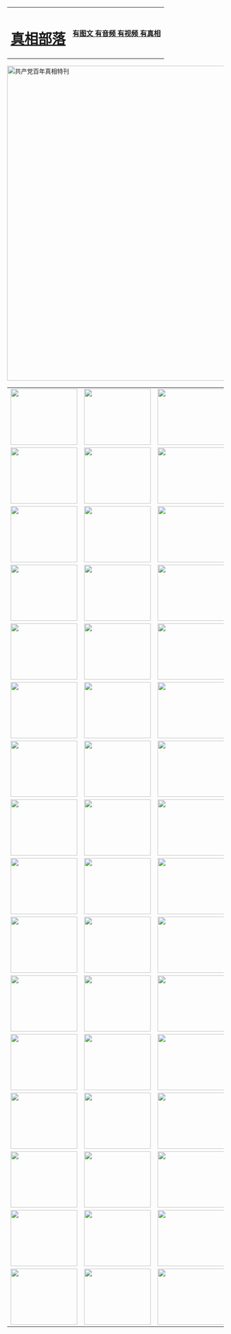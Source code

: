 <table>
<tr>

<td>
	<H1><a href="http://t06.onvip63.com/zx/">真相部落</a></H1>
</td>
<td>
	<H4><a href="http://t06.onvip63.com/zx/">有图文 有音频 有视频 有真相</a></H4>
</td>
</tr>
</table>

 <div ><a href="http://t06.onvip63.com/zx/bngcd/"><img src="http://t06.onvip63.com/zx/bngcd/gcdbnzx.jpg" width="730"  border="0" alt="共产党百年真相特刊"></a></div>

<table>
<tr>
	<td><a href="http://f24.ungale.com/xtr/107/"><img  src ="http://f24.ungale.com/pic/2017/02/107.jpg" width="155px" height="130px"></a></td>
	<td><a href="http://f24.ungale.com/xtr/829/"><img src ="http://f24.ungale.com/pic/2017/02/829.jpg" width="155px" height="130px"></a></td>
	<td><a href="http://f24.ungale.com/xtr/69/"><img  src ="http://f24.ungale.com/pic/2017/02/69.jpg" width="155px" height="130px"></a></td>
	<td><a href="http://f24.ungale.com/xtr/99/"><img  src ="http://f24.ungale.com/pic/2017/02/99.jpg" width="155px" height="130px"></a></td>
</tr>
<tr>
	<td><a href="http://f24.ungale.com/xtr/40/"><img  src ="http://f24.ungale.com/pic/2017/02/40.jpg" width="155px" height="130px"></a></td>
	<td><a href="http://f24.ungale.com/xtr/20/"><img  src ="http://f24.ungale.com/pic/2017/02/20.jpg" width="155px" height="130px"></a></td>
	<td><a href="http://f24.ungale.com/xtr/81/"><img  src ="http://f24.ungale.com/pic/2017/02/81.jpg" width="155px" height="130px"></a></td>
	<td><a href="http://f24.ungale.com/xtr/2/"><img  src ="http://f24.ungale.com/pic/2017/02/2.jpg" width="155px" height="130px"></a></td>
</tr>
<tr>
	<td><a href="http://f24.ungale.com/xtr/86/"><img  src ="http://f24.ungale.com/pic/2017/02/86.jpg" width="155px" height="130px"></a></td>
	<td><a href="http://f24.ungale.com/xtr/109/"><img  src ="http://f24.ungale.com/pic/2017/02/109.jpg" width="155px" height="130px"></a></td>
	<td><a href="http://f24.ungale.com/xtr/1378/"><img  src ="http://f24.ungale.com/pic/2017/02/1378.jpg" width="155px" height="130px"></a></td>
	<td><a href="http://f24.ungale.com/xtr/57/"><img  src ="http://f24.ungale.com/pic/2017/02/57.jpg" width="155px" height="130px"></a></td>
</tr>
<tr>
	<td><a href="http://f24.ungale.com/xtr/1219/"><img  src ="http://f24.ungale.com/pic/2017/02/1219.jpg" width="155px" height="130px"></a></td>
	<td><a href="http://f24.ungale.com/xtr/1220/"><img  src ="http://f24.ungale.com/pic/2017/02/1220.jpg" width="155px" height="130px"></a></td>
	<td><a href="http://f24.ungale.com/xtr/1221/"><img  src ="http://f24.ungale.com/pic/2017/02/1221.jpg" width="155px" height="130px"></a></td>
	<td><a href="http://f24.ungale.com/xtr/51/"><img  src ="http://f24.ungale.com/pic/2017/02/51.jpg" width="155px" height="130px"></a></td>
</tr>
<tr>
	<td><a href="http://f24.ungale.com/xtr/1055/"><img  src ="http://f24.ungale.com/pic/2017/02/1055.jpg" width="155px" height="130px"></a></td>
	<td><a href="http://f24.ungale.com/xtr/611/"><img  src ="http://f24.ungale.com/pic/2017/02/611.jpg" width="155px" height="130px"></a></td>
	<td><a href="http://f24.ungale.com/xtr/1121/"><img  src ="http://f24.ungale.com/pic/2017/02/1121.jpg" width="155px" height="130px"></a></td>
	<td><a href="http://f24.ungale.com/xtr/610/"><img  src ="http://f24.ungale.com/pic/2017/02/610.jpg" width="155px" height="130px"></a></td>
</tr>
<tr>
	<td><a href="http://f24.ungale.com/xtr/1128/"><img  src ="http://f24.ungale.com/pic/2017/02/1128.jpg" width="155px" height="130px"></a></td>
	<td><a href="http://f24.ungale.com/xtr/1395/"><img  src ="http://f24.ungale.com/pic/2017/02/1406.jpg" width="155px" height="130px"></a></td>
	<td><a href="http://f24.ungale.com/xtr/1407/"><img  src ="http://f24.ungale.com/pic/2017/02/1407.jpg" width="155px" height="130px"></a></td>
	<td><a href="http://f24.ungale.com/xtr/934/"><img  src ="http://f24.ungale.com/pic/2017/02/934.jpg" width="155px" height="130px"></a></td>
</tr>
<tr>
	<td><a href="http://f24.ungale.com/xtr/641/"><img  src ="http://f24.ungale.com/pic/2017/02/641.jpg" width="155px" height="130px"></a></td>
	<td><a href="http://f24.ungale.com/xtr/949/"><img  src ="http://f24.ungale.com/pic/2017/02/949.jpg" width="155px" height="130px"></a></td>
	<td><a href="http://f24.ungale.com/xtr/112/"><img  src ="http://f24.ungale.com/pic/2017/02/112.jpg" width="155px" height="130px"></a></td>
	<td><a href="http://f24.ungale.com/xtr/812/"><img  src ="http://f24.ungale.com/pic/2017/02/812.jpg" width="155px" height="130px"></a></td>
</tr>
<tr>
	<td><a href="http://f24.ungale.com/xtr/103/"><img  src ="http://f24.ungale.com/pic/2017/02/103.jpg" width="155px" height="130px"></a></td>
	<td><a href="http://f24.ungale.com/xtr/3/"><img  src ="http://f24.ungale.com/pic/2017/02/3.jpg" width="155px" height="130px"></a></td>
	<td><A href="http://f24.ungale.com/mp4/zx/2015/11/Lkmtt.mp4" target="_blank" title="莲开满天庭"><img  src="http://f24.ungale.com/pic/2015/11/Lkmtt3480_jssor.jpg"  width="155px" height="130px"></A></td>
	<td><A href="http://f24.ungale.com/mp4/zx/2015/11/2013513.mp4" target="_blank" title="飞旋的法轮"><img  src="http://f24.ungale.com/pic/2015/11/falun480_jssor.jpg"  width="155px" height="130px"></A></td>
</tr>
<tr>
	<td><A href="http://f24.ungale.com/mp4/zx/2015/11/NYParade.mp4" target="_blank" title="2004年4月10日法轮功纽约大游行"><img  src="http://f24.ungale.com/pic/2015/11/nyparade480_jssor.jpg"  width="155px" height="130px"></A></td>
	<td><A href="http://f24.ungale.com/mp4/news617/2015/05/WEB_s28093.mp4" target="_blank" title="2015年世界法轮大法日特别报导"><img  src="http://f24.ungale.com/pic/2015/11/p6752711a666997037_jssor.jpg"  width="155px" height="130px"></A></td>
	<td><A href="http://f24.ungale.com/mp4/news829/2015/11/30211_326650.mp4" target="_blank" title="沧州绑架案连审四天 民众抹泪称审好人"><img  src="http://f24.ungale.com/pic/2015/11/changzhou2480_jssor.jpg"  width="155px" height="130px"></A></td>
	<td><A href="http://f24.ungale.com/mp4/mhph/2015/10/changzhou.mp4" target="_blank" title="沧州真相--狮城血泪"><img  src="http://f24.ungale.com/pic/2015/11/changzhou480_jssor.jpg"  width="155px" height="130px"></A></td>
</tr>
<tr>
	<td><A href="http://f24.ungale.com/mp4/mhjd/mhjd_55.mp4" target="_blank" title="正义律师与无罪辩护"><img  src="http://f24.ungale.com/pic/2015/11/wzbh480_jssor.jpg"  width="155px" height="130px"></A></td>
	<td><A href="http://f24.ungale.com/mp4/zx/2015/11/layerkcs.mp4" target="_blank" title="中国的良心--高智晟律师"><img  src="http://f24.ungale.com/pic/2015/11/layerkcs2480_jssor.jpg"  width="155px" height="130px"></A></td>
	<td><A href="http://f24.ungale.com/mp4/mhph/2015/10/szxl.mp4" target="_blank" title="神州血泪--北京、大庆、广东、哈尔滨"><img  src="http://f24.ungale.com/pic/2015/11/szxl480_jssor.jpg"  width="155px" height="130px"></A></td>
	<td><A href="http://f24.ungale.com/mp4/zx/2015/11/TangShanFFXS.mp4" target="_blank" title="真相纪录片：凤凰新生"><img  src="http://f24.ungale.com/pic/2015/11/fhxs2480_jssor.jpg"  width="155px" height="130px"></A></td>
</tr>
<tr>
	<td><A href="http://f24.ungale.com/mp4/zx/2015/11/jidong.mp4" target="_blank" title="冀东监狱的罪恶"><img  src="http://f24.ungale.com/pic/2015/11/jidong480_jssor.jpg"  width="155px" height="130px"></A></td>
	<td><A href="http://f24.ungale.com/mp4/mhph/2015/10/tangshan.mp4" target="_blank" title="凤凰血泪"><img  src="http://f24.ungale.com/pic/2015/11/tangshan480_jssor.jpg"  width="155px" height="130px"></A>
					</div></td>
	<td>	<A href="http://f24.ungale.com/mp4/mhph/2015/10/zfxtzxl.mp4" target="_blank" title="政法系统罪行录--唐山篇"><img  src="http://f24.ungale.com/pic/2015/11/zfxtzxl480_jssor.jpg"  width="155px" height="130px"></A></td>
	<td><A href="http://f24.ungale.com/mp4/mhph/2015/10/QDBG.mp4" target="_blank" title="青岛悲歌"><img  src="http://f24.ungale.com/pic/2015/10/qdbg2480_jssor.jpg"  width="155px" height="130px"></A></td>
</tr>
<tr>
	<td><A href="http://f24.ungale.com/mp4/mhph/2015/10/huludao.mp4" target="_blank" title="葫芦岛永恒的见证"><img  src="http://f24.ungale.com/pic/2015/10/huludao480_jssor.jpg"  width="155px" height="130px"></A></td>
	<td><A href="http://f24.ungale.com/mp4/mhph/2015/10/qbzx.mp4" target="_blank" title="湖畔泉边听真相-济南泉城的传奇"><img  src="http://f24.ungale.com/pic/2015/10/hupan480_jssor.jpg"  width="155px" height="130px"></A></td>
	<td><A href="http://f24.ungale.com/mp4/mhph/2015/10/baoding_dvd_v2.mp4" target="_blank" title="燕赵悲歌"><img  src="http://f24.ungale.com/pic/2015/10/yzbg480_jssor.jpg"  width="155px" height="130px"></A></td>
	<td><A href="http://f24.ungale.com/mp4/zx/2015/11/meihuashi_complete_ED2.0.mp4" target="_blank" title="梅花诗完整版"><img  src="http://f24.ungale.com/pic/2015/11/mhs480_jssor.jpg"  width="155px" height="130px"></A></td>
</tr>
<tr>
	<td><A href="http://f24.ungale.com/mp4/zx/2015/11/fengbei512k.mp4" target="_blank" title="丰碑"><img  src="http://f24.ungale.com/pic/2015/11/fongbei480_jssor.jpg"  width="155px" height="130px"></A></td>
	<td><A href="http://f24.ungale.com/mp4/zx/2015/11/fytdxComplete.mp4" target="_blank" title="风雨天地行全集"><img  src="http://f24.ungale.com/pic/2015/11/fytdxWhite480_jssor.jpg"  width="155px" height="130px"></A></td>
	<td><A href="http://f24.ungale.com/mp4/zx/2015/11/JianZheng.mp4" target="_blank" title="见证"><img  src="http://f24.ungale.com/pic/2015/11/witness480_jssor.jpg"  width="155px" height="130px"></A></td>
	<td><A href="http://f24.ungale.com/mp4/mhph/2015/10/hcym.mp4" target="_blank" title="红朝阴谋"><img  src="http://f24.ungale.com/pic/2015/10/hcym480_jssor.jpg"  width="155px" height="130px"></A></td>
</tr>
<tr>
	<td><A href="http://f24.ungale.com/mp4/zx/2015/11/zfzxPalV3.mp4" target="_blank" title="是自焚还是骗局"><img  src="http://f24.ungale.com/pic/2015/11/zfzx4805_jssor.jpg"  width="155px" height="130px"></A></td>
	<td><A href="http://f24.ungale.com/mp4/zx/2015/11/lsdspMsyTd.mp4" target="_blank" title="历史的审判"><img  src="http://f24.ungale.com/pic/2015/11/lsdsp480_jssor.jpg"  width="155px" height="130px"></A></td>
	<td><A href="http://f24.ungale.com/mp4/news886/2015/11/concat886.mp4" target="_blank" title="一周全球控告江泽民"><img  src="http://f24.ungale.com/pic/2015/11/news886480_jssor.jpg"  width="155px" height="130px"></A></td>
	<td><A href="http://f24.ungale.com/mp4/news1378/2014/08/CQSD_s0_e4_v2_i0-CQSD_4-video.mp4" target="_blank" title="欧洲的抉择"><img  src="http://f24.ungale.com/pic/2015/11/p5143421a564166643-ss_jssor.jpg"  width="155px" height="130px"></A></td>
</tr>
<tr>
	<td><A href="http://f24.ungale.com/mp4/zx/2015/11/hk20150720parade.mp4" target="_blank" title="港法轮功反迫害大游行 大陆游客震撼"><img  src="http://f24.ungale.com/pic/2015/11/281098-ss_jssor.jpg"  width="155px" height="130px"></A></td>
	<td><A href="http://f24.ungale.com/mp4/zx/2015/11/20150720hkParade512k.mp4" target="_blank" title="香港法轮功720游行声援诉江潮"><img  src="http://f24.ungale.com/pic/2015/11/2015720parade480_jssor.jpg"  width="155px" height="130px"></A></td>
	<td><A href="http://f24.ungale.com/mp4/zx/2015/11/hktdc512.mp4" target="_blank" title="香港退党潮"><img  src="http://f24.ungale.com/pic/2015/11/hktdc480_jssor.jpg"  width="155px" height="130px"></A></td>
	<td><A href="http://f24.ungale.com/mp4/news413/2015/11/concat413.mp4" target="_blank" title="本月退党精选"><img  src="http://f24.ungale.com/pic/2015/11/tuidang480_jssor.jpg"  width="155px" height="130px"></A></td>
</tr>
<tr>
	<td><A href="http://f24.ungale.com/mp4/news823/2015/11/TSZG_British_1_QA_A_TSZG-61-1_XinHaoNianZuoZh_P617180.mp4" target="_blank" title="辛灏年：纪念《九评共产党》发表十周年演讲"><img  src="http://f24.ungale.com/pic/2015/11/xhn9p10480_jssor.jpg"  width="155px" height="130px"></A></td>
	<td><A href="http://f24.ungale.com/mp4/news57/2015/11/JPGCD8.mp4" target="_blank" title="【九评之八】评中国共产党的邪教本质"><img  src="http://f24.ungale.com/pic/2015/11/9pkcd8p480_jssor.jpg"  width="155px" height="130px"></A></td>
	<td><A href="http://f24.ungale.com/mp4/other/kao.Chih.Sheng_story.mp4"  target="_blank" title="超越恐惧:高智晟的故事"				style="font-size:20px;"><img src="http://f24.ungale.com/pic/2016/12/GZS201408070902.jpg"  width="155px" height="130px">
						</A></td>
	<td><A href="http://f24.ungale.com/mp4/zx/2016/11/oh10yearsInv.mp4"  target="_blank" title="纪录片《活摘 十年调查》完整版" style="font-size:20px;"><img src="http://f24.ungale.com/pic/2016/11/10yearsOHinv.jpg"  width="155px" height="130px">
						</A></td>
</tr>
</table>


